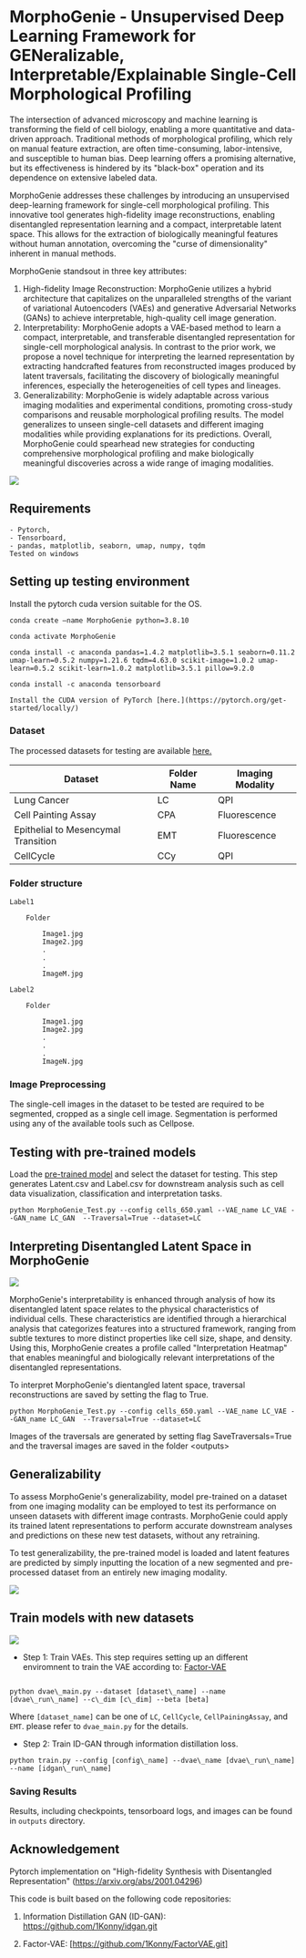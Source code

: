 # MorphoGenie - Unsupervised Deep Learning Framework for GENeralizable, Interpretable/Explainable Single-Cell Morphological Profiling

The intersection of advanced microscopy and machine learning is transforming the field of cell biology, enabling a more quantitative and data-driven approach. Traditional methods of morphological profiling, which rely on manual feature extraction, are often time-consuming, labor-intensive, and susceptible to human bias. Deep learning offers a promising alternative, but its effectiveness is hindered by its "black-box" operation and its dependence on extensive labeled data. 

MorphoGenie addresses these challenges by introducing an unsupervised deep-learning framework for single-cell morphological profiling. This innovative tool generates high-fidelity image reconstructions, enabling disentangled representation learning and a compact, interpretable latent space. This allows for the extraction of biologically meaningful features without human annotation, overcoming the "curse of dimensionality" inherent in manual methods.

MorphoGenie standsout in three key attributes: 
1. High-fidelity Image Reconstruction: MorphoGenie utilizes a hybrid architecture that capitalizes on the unparalleled strengths of the variant of variational Autoencoders (VAEs) and generative Adversarial Networks (GANs) to achieve interpretable, high-quality cell image generation. 
2. Interpretability: MorphoGenie adopts a VAE-based method to learn a compact, interpretable, and transferable disentangled representation for single-cell morphological analysis. In contrast to the prior work, we propose a novel technique for interpreting the learned representation by extracting handcrafted features from reconstructed images produced by latent traversals, facilitating the discovery of biologically meaningful inferences, especially the heterogeneities of cell types and lineages. 
3. Generalizability: MorphoGenie is widely adaptable across various imaging modalities and experimental conditions, promoting cross-study comparisons and reusable morphological profiling results. The model generalizes to unseen single-cell datasets and different imaging modalities while providing explanations for its predictions. Overall, MorphoGenie could spearhead new strategies for conducting comprehensive morphological profiling and make biologically meaningful discoveries across a wide range of imaging modalities.



![](https://github.com/rashmisrm/MorphoGenie/blob/main/Figures/Intro.png)

## Requirements
```
- Pytorch,
- Tensorboard,
- pandas, matplotlib, seaborn, umap, numpy, tqdm
Tested on windows
```
## Setting up testing environment

Install the pytorch cuda version suitable for the OS.

```
conda create —name MorphoGenie python=3.8.10

conda activate MorphoGenie

conda install -c anaconda pandas=1.4.2 matplotlib=3.5.1 seaborn=0.11.2 umap-learn=0.5.2 numpy=1.21.6 tqdm=4.63.0 scikit-image=1.0.2 umap-learn=0.5.2 scikit-learn=1.0.2 matplotlib=3.5.1 pillow=9.2.0

conda install -c anaconda tensorboard

Install the CUDA version of PyTorch [here.](https://pytorch.org/get-started/locally/)

```

### Dataset

The processed datasets for testing are available [here.](https://hkuhk-my.sharepoint.com/:f:/g/personal/rashmism_hku_hk/El4Ew1HJP5pGgThVYwuaN6kB9cXScl89KL0RSCxRPQr-vg?e=p2cgTt)

| Dataset       | Folder Name| Imaging Modality |
| ------------- | -----------|------------------|
| Lung Cancer   | LC         | QPI              |
| Cell Painting Assay| CPA   | Fluorescence     |
| Epithelial to Mesencymal Transition| EMT| Fluorescence|
| CellCycle     | CCy        | QPI|

### Folder structure

```
Label1

	Folder

		Image1.jpg
		Image2.jpg
		.
		.
		.
		ImageM.jpg

Label2

	Folder

		Image1.jpg
		Image2.jpg
		.
		.
		.
		ImageN.jpg

```

### Image Preprocessing

The single-cell images in the dataset to be tested are required to be segmented, cropped as a single cell image. Segmentation is performed using any of the available tools such as Cellpose.


## Testing with pre-trained models
Load the [pre-trained model](https://hkuhk-my.sharepoint.com/:f:/g/personal/rashmism_hku_hk/EnFvx47idy1MpOjuIdEdYzAB50xStrq6XqEt00ZKqHrC0Q?e=Shah2a) and select the dataset for testing. This step generates Latent.csv and Label.csv for downstream analysis such as cell data visualization, classification and interpretation tasks.

```
python MorphoGenie_Test.py --config cells_650.yaml --VAE_name LC_VAE --GAN_name LC_GAN  --Traversal=True --dataset=LC
```

## Interpreting Disentangled Latent Space in MorphoGenie

![](https://github.com/rashmisrm/MorphoGenie/blob/main/Figures/Disent.png)

MorphoGenie's interpretability is enhanced through analysis of how its disentangled latent space relates to the physical characteristics of individual cells. These characteristics are identified through a hierarchical analysis that categorizes features into a structured framework, ranging from subtle textures to more distinct properties like cell size, shape, and density. Using this, MorphoGenie creates a profile called "Interpretation Heatmap" that enables meaningful and biologically relevant interpretations of the disentangled representations.


To interpret MorphoGenie's dientangled latent space, traversal reconstructions are saved by setting the flag to True.

```
python MorphoGenie_Test.py --config cells_650.yaml --VAE_name LC_VAE --GAN_name LC_GAN  --Traversal=True --dataset=LC
```

Images of the traversals are generated by setting flag SaveTraversals=True and the traversal images are saved in the folder \<outputs\>


## Generalizability

To assess MorphoGenie's generalizability, model pre-trained on a dataset from one imaging modality can be employed to test its performance on unseen datasets with different image contrasts. MorphoGenie could apply its trained latent representations to perform accurate downstream analyses and predictions on these new test datasets, without any retraining.


To test generalizability, the pre-trained model is loaded and latent features are predicted by simply inputting the location of a new segmented and pre-processed dataset from an entirely new imaging modality.

![](https://github.com/rashmisrm/MorphoGenie/blob/main/Figures/Generalizability.png)

## Train models with new datasets

![](https://github.com/rashmisrm/MorphoGenie/blob/main/Figures/Idgan.png)

- Step 1: Train VAEs. This step requires setting up an different enviromnent to train the VAE according to: [Factor-VAE](https://github.com/1Konny/FactorVAE.git)

```

python dvae\_main.py --dataset [dataset\_name] --name [dvae\_run\_name] --c\_dim [c\_dim] --beta [beta]

```
Where `[dataset_name]` can be one of `LC`, `CellCycle`, `CellPainingAssay`, and `EMT`.
please refer to `dvae_main.py` for the details.

- Step 2: Train ID-GAN through information distillation loss.


```
python train.py --config [config\_name] --dvae\_name [dvae\_run\_name] --name [idgan\_run\_name]

```

### Saving Results

Results, including checkpoints, tensorboard logs, and images can be found in `outputs` directory.

## Acknowledgement

Pytorch implementation on "High-fidelity Synthesis with Disentangled Representation" (https://arxiv.org/abs/2001.04296)

This code is built based on the following code repositories:

1. Information Distillation GAN (ID-GAN): https://github.com/1Konny/idgan.git

2. Factor-VAE: [https://github.com/1Konny/FactorVAE.git]

